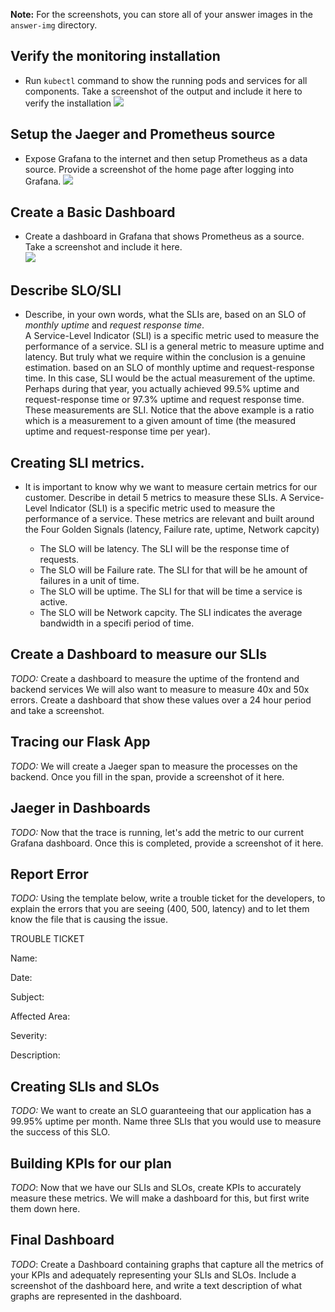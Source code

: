 [//]: # (Image References)

[image1]: ./answer-img/Exposing_Grafana.png
[image2]: ./answer-img/verify_the_monitoring_installation.png
[image3]: ./answer-img/dataSourcePrometheus.png  

**Note:** For the screenshots, you can store all of your answer images in the `answer-img` directory.

## Verify the monitoring installation

* Run `kubectl` command to show the running pods and services for all components. Take a screenshot of the output and include it here to verify the installation
![][image2]  
## Setup the Jaeger and Prometheus source
* Expose Grafana to the internet and then setup Prometheus as a data source. Provide a screenshot of the home page after logging into Grafana.
![][image1]  
## Create a Basic Dashboard
* Create a dashboard in Grafana that shows Prometheus as a source. Take a screenshot and include it here.  
![][image3] 
## Describe SLO/SLI
* Describe, in your own words, what the SLIs are, based on an SLO of *monthly uptime* and *request response time*.  
A Service-Level Indicator (SLI) is a specific metric used to measure the performance of a service. SLI is a general metric to measure uptime and latency.  But truly what we require within the conclusion is a genuine estimation.  based on an SLO of monthly uptime and request-response time. In this case,  SLI would be the actual measurement of the uptime. Perhaps during that year, you actually achieved 99.5% uptime and request-response time or 97.3% uptime and request response time. These measurements are SLI. Notice that the above example is a ratio which is a measurement to a given amount of time (the measured uptime and request-response time per year).   
## Creating SLI metrics.
* It is important to know why we want to measure certain metrics for our customer. Describe in detail 5 metrics to measure these SLIs. 
A Service-Level Indicator (SLI) is a specific metric used to measure the performance of a service. These metrics are relevant and built around the Four Golden Signals (latency, Failure rate, uptime, Network capcity)

  * The SLO will be latency. The SLI will be the response time of requests.   
  * The SLO will be Failure rate. The SLI for that will be he amount of failures in a unit of time.  
  * The SLO will be uptime. The SLI for that will be time a service is active.  
  * The SLO will be Network capcity. The SLI indicates the average bandwidth in a specifi period of time.  

## Create a Dashboard to measure our SLIs
*TODO:* Create a dashboard to measure the uptime of the frontend and backend services We will also want to measure to measure 40x and 50x errors. Create a dashboard that show these values over a 24 hour period and take a screenshot.

## Tracing our Flask App
*TODO:*  We will create a Jaeger span to measure the processes on the backend. Once you fill in the span, provide a screenshot of it here.

## Jaeger in Dashboards
*TODO:* Now that the trace is running, let's add the metric to our current Grafana dashboard. Once this is completed, provide a screenshot of it here.

## Report Error
*TODO:* Using the template below, write a trouble ticket for the developers, to explain the errors that you are seeing (400, 500, latency) and to let them know the file that is causing the issue.

TROUBLE TICKET

Name:

Date:

Subject:

Affected Area:

Severity:

Description:


## Creating SLIs and SLOs
*TODO:* We want to create an SLO guaranteeing that our application has a 99.95% uptime per month. Name three SLIs that you would use to measure the success of this SLO.

## Building KPIs for our plan
*TODO*: Now that we have our SLIs and SLOs, create KPIs to accurately measure these metrics. We will make a dashboard for this, but first write them down here.

## Final Dashboard
*TODO*: Create a Dashboard containing graphs that capture all the metrics of your KPIs and adequately representing your SLIs and SLOs. Include a screenshot of the dashboard here, and write a text description of what graphs are represented in the dashboard.  
